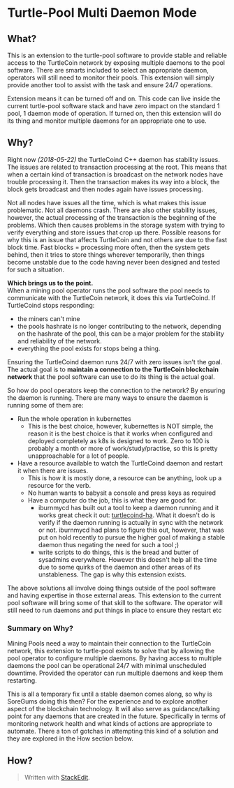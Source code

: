 # Turtle-Pool Multi Daemon Mode
## What?
This is an extension to the turtle-pool software to provide stable and reliable access to the TurtleCoin network by exposing multiple daemons to the pool software. There are smarts included to select an appropriate daemon, operators will still need to monitor their pools. This extension will simply provide another tool to assist with the task and ensure 24/7 operations.

Extension means it can be turned off and on. This code can live inside the current turtle-pool software stack and have zero impact on the standard 1 pool, 1 daemon mode of operation. If turned on, then this extension will do its thing and monitor multiple daemons for an appropriate one to use.

## Why?
Right now *(2018-05-22)* the TurtleCoind C++ daemon has stability issues. The issues are related to transaction processing at the root. This means that when a certain kind of transaction is broadcast on the network nodes have trouble processing it. Then the transaction makes its way into a block, the block gets broadcast and then nodes again have issues processing.  

Not all nodes have issues all the time, which is what makes this issue problematic. Not all daemons crash. There are also other stability issues, however, the actual processing of the transaction is the beginning of the problems. Which then causes problems in the storage system with trying to verify everything and store issues that crop up there. Possible reasons for why this is an issue that affects TurtleCoin and not others are due to the fast block time. Fast blocks = processing more often, then the system gets behind, then it tries to store things wherever temporarily, then things become unstable due to the code having never been designed and tested for such a situation.  

**Which brings us to the point.**  
When a mining pool operator runs the pool software the pool needs to communicate with the TurtleCoin network, it does this via TurtleCoind. If TurtleCoind stops responding:

 - the miners can't mine
 - the pools hashrate is no longer contributing to the network, depending on the hashrate of the pool, this can be a major problem for the stability and reliability of the network.
 - everything the pool exists for stops being a thing.

Ensuring the TurtleCoind daemon runs 24/7 with zero issues isn't the goal. The actual goal is to **maintain a connection to the TurtleCoin blockchain network** that the pool software can use to do its thing is the actual goal.  

So how do pool operators keep the connection to the network? By ensuring the daemon is running. There are many ways to ensure the daemon is running some of them are:

- Run the whole operation in kubernettes
	- This is the best choice, however, kubernettes is NOT simple, the reason it is the best choice is that it works when configured and deployed completely as k8s is designed to work. Zero to 100 is probably a month or more of work/study/practise, so this is pretty unapproachable for a lot of people.
- Have a resource available to watch the TurtleCoind daemon and restart it when there are issues.
	- This is how it is mostly done, a resource can be anything, look up a resource for the verb.
	- No human wants to babysit a console and press keys as required
	- Have a computer do the job, this is what they are good for.
		- iburnmycd has built out a tool to keep a daemon running and it works great check it out: [turtlecoind-ha](https://github.com/turtlecoin/turtlecoind-ha). What it doesn't do is verify if the daemon running is actually in sync with the network or not. iburnmycd had plans to figure this out, however, that was put on hold recently to pursue the higher goal of making a stable daemon thus negating the need for such a tool ;)
		- write scripts to do things, this is the bread and butter of sysadmins everywhere. However this doesn't help all the time due to some quirks of the daemon and other areas of its unstableness. The gap is why this extension exists.

The above solutions all involve doing things outside of the pool software and having expertise in those external areas. This extension to the current pool software will bring some of that skill to the software. The operator will still need to run daemons and put things in place to ensure they restart etc

### Summary on Why?
Mining Pools need a way to maintain their connection to the TurtleCoin network, this extension to turtle-pool exists to solve that by allowing the pool operator to configure multiple daemons. By having access to multiple daemons the pool can be operational 24/7 with minimal unscheduled downtime. Provided the operator can run multiple daemons and keep them restarting.

This is all a temporary fix until a stable daemon comes along, so why is SoreGums doing this then? For the experience and to explore another aspect of the blockchain technology. It will also serve as guidance/talking point for any daemons that are created in the future. Specifically in terms of monitoring network health and what kinds of actions are appropriate to automate. There a ton of gotchas in attempting this kind of a solution and they are explored in the How section below.

## How?
> Written with [StackEdit](https://stackedit.io/).

